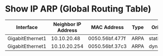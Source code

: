 
# Show IP ARP (Global Routing Table)
| Interface | Neighbor IP Address | MAC Address | Type | Origin | Age | Protocol |
| --------- | ------------------- | ----------- | ---- | ------ | --- | -------- |
| GigabitEthernet1 | 10.10.20.48 | 0050.56bf.477f | ARPA | static | - | Internet |
| GigabitEthernet1 | 10.10.20.254 | 0050.56bf.37c3 | ARPA | dynamic | 183 | Internet |